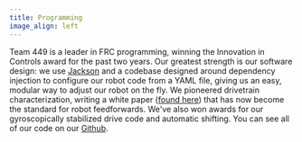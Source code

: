 ```yaml
---
title: Programming
image_align: left
---
```


Team 449 is a leader in FRC programming, winning the Innovation in Controls award for the past two years. Our greatest strength is our software design: we use [Jackson](https://github.com/FasterXML/jackson) and a codebase designed around dependency injection to configure our robot code from a YAML file, giving us an easy, modular way to adjust our robot on the fly. We pioneered drivetrain characterization, writing a white paper ([found here](https://www.chiefdelphi.com/t/paper-frc-drivetrain-characterization/160915)) that has now become the standard for robot feedforwards. We've also won awards for our gyroscopically stabilized drive code and automatic shifting. You can see all of our code on our [Github](https://github.com/blair-robot-project). 